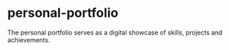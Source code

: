 # personal-portfolio
The personal portfolio serves as a digital showcase of skills, projects and achievements.
